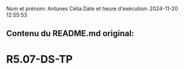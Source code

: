 Nom et prénom: Antunes Célia
Date et heure d'exécution: 2024-11-20 12:55:53

Contenu du README.md original:
--------------------------------
# R5.07-DS-TP